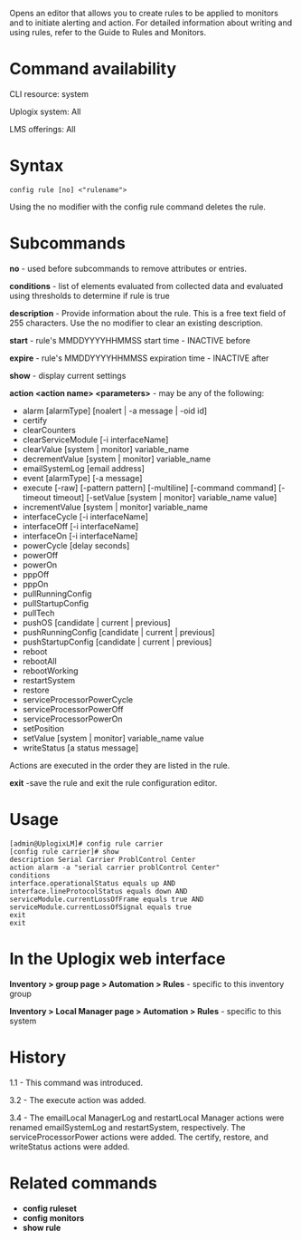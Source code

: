 <!-- 5.4 -->

Opens an editor that allows you to create rules to be applied to monitors and to initiate alerting and action. For detailed information about writing and using rules, refer to the Guide to Rules and Monitors.

# Command availability

CLI resource: system

Uplogix system: All

LMS offerings: All

# Syntax 

```
config rule [no] <"rulename">
```

Using the no modifier with the config rule command deletes the rule.

# Subcommands 

**no** - used before subcommands to remove attributes or entries.

**conditions** - list of elements evaluated from collected data and evaluated using thresholds to determine if rule is true

**description** - Provide information about the rule. This is a free text field of 255 characters. Use the no modifier to clear an existing description.

**start** - rule's MMDDYYYYHHMMSS start time - INACTIVE before

**expire** - rule's MMDDYYYYHHMMSS expiration time - INACTIVE after

**show** - display current settings

**action &lt;action name&gt; &lt;parameters&gt;** - may be any of the following:

-   alarm [alarmType] [noalert | -a message | -oid id]
- 	certify
- 	clearCounters
- 	clearServiceModule [-i interfaceName]
- 	clearValue [system | monitor] variable_name
- 	decrementValue [system | monitor] variable_name
- 	emailSystemLog [email address]
- 	event [alarmType] [-a message]
- 	execute [-raw] [-pattern pattern] [-multiline] [-command command] [-timeout timeout] [-setValue [system | monitor] variable_name value]
- 	incrementValue [system | monitor] variable_name
- 	interfaceCycle [-i interfaceName]
- 	interfaceOff [-i interfaceName]
- 	interfaceOn [-i interfaceName]
- 	powerCycle [delay seconds]
- 	powerOff
- 	powerOn
- 	pppOff
- 	pppOn
- 	pullRunningConfig
- 	pullStartupConfig
- 	pullTech
- 	pushOS [candidate | current | previous]
- 	pushRunningConfig [candidate | current | previous]
- 	pushStartupConfig [candidate | current | previous]
- 	reboot
- 	rebootAll
- 	rebootWorking
- 	restartSystem
- 	restore
- 	serviceProcessorPowerCycle
- 	serviceProcessorPowerOff
- 	serviceProcessorPowerOn
- 	setPosition
- 	setValue [system | monitor] variable_name value
- 	writeStatus [a status message]

Actions are executed in the order they are listed in the rule.

**exit** -save the rule and exit the rule configuration editor.

# Usage 

```
[admin@UplogixLM]# config rule carrier
[config rule carrier]# show
description Serial Carrier ProblControl Center
action alarm -a "serial carrier problControl Center"
conditions
interface.operationalStatus equals up AND
interface.lineProtocolStatus equals down AND
serviceModule.currentLossOfFrame equals true AND
serviceModule.currentLossOfSignal equals true
exit
exit
```

# In the Uplogix web interface

**Inventory > group page > Automation > Rules** - specific to this inventory group

**Inventory > Local Manager page > Automation > Rules** - specific to this system

# History 

1.1 - This command was introduced.

3.2 - The execute action was added.

3.4 - The emailLocal ManagerLog and restartLocal Manager actions were renamed emailSystemLog and restartSystem, respectively. The serviceProcessorPower actions were added. The certify, restore, and writeStatus actions were added.

# Related commands 

- **config ruleset**
- **config monitors**
- **show rule**